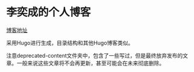 # 李奕成的个人博客

[博客地址](https://www.lyclife.com)

采用Hugo进行生成，目录结构和其他Hugo博客类似。

注意deprecated-content文件夹中，包含了一些写过，但是最终放弃发布的文章。一般来说这些文章将不会再更新，甚至可能会在未来彻底删除。